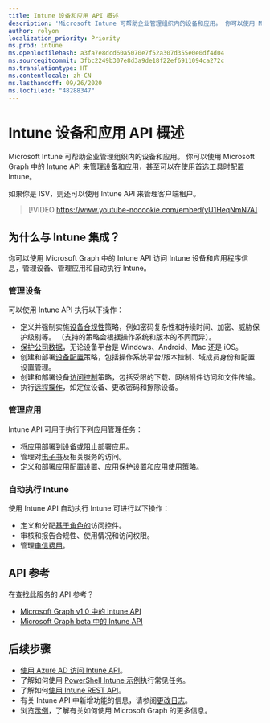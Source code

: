 ```yaml
---
title: Intune 设备和应用 API 概述
description: 'Microsoft Intune 可帮助企业管理组织内的设备和应用。 你可以使用 Microsoft Graph 中的 Intune API 来管理设备和应用，甚至可以在使用首选工具时配置 Intune。 '
author: rolyon
localization_priority: Priority
ms.prod: intune
ms.openlocfilehash: a3fa7e8dcd60a5070e7f52a307d355e0e0df4d04
ms.sourcegitcommit: 3fbc2249b307e8d3a9de18f22ef6911094ca272c
ms.translationtype: HT
ms.contentlocale: zh-CN
ms.lasthandoff: 09/26/2020
ms.locfileid: "48288347"
---
```

# <a name="intune-devices-and-apps-api-overview"></a>Intune 设备和应用 API 概述

Microsoft Intune 可帮助企业管理组织内的设备和应用。 你可以使用 Microsoft Graph 中的 Intune API 来管理设备和应用，甚至可以在使用首选工具时配置 Intune。 

如果你是 ISV，则还可以使用 Intune API 来管理客户端租户。

> [!VIDEO https://www.youtube-nocookie.com/embed/yU1HeqNmN7A]

## <a name="why-integrate-with-intune"></a>为什么与 Intune 集成？

你可以使用 Microsoft Graph 中的 Intune API 访问 Intune 设备和应用程序信息，管理设备、管理应用和自动执行 Intune。

### <a name="manage-devices"></a>管理设备

可以使用 Intune API 执行以下操作：

- 定义并强制实施[设备合规性](/graph/api/resources/intune-deviceconfig-devicecomplianceactionitem?view=graph-rest-1.0)策略，例如密码复杂性和持续时间、加密、威胁保护级别等。  （支持的策略会根据操作系统和版本的不同而异）。
- [保护公司数据](/graph/api/resources/intune-mam-windowsinformationprotectionpolicy?view=graph-rest-1.0)，无论设备平台是 Windows、Android、Mac 还是 iOS。
- 创建和部署[设备配置](/graph/api/resources/intune-deviceconfig-deviceconfiguration?view=graph-rest-1.0)策略，包括操作系统平台/版本控制、域成员身份和配置设置管理。
- 创建和部署设备[访问控制](/graph/api/resources/intune-onboarding-onpremisesconditionalaccesssettings?view=graph-rest-1.0)策略，包括受限的下载、网络附件访问和文件传输。
- 执行[远程操作](/graph/api/resources/intune-devices-manageddevice?view=graph-rest-1.0)，如定位设备、更改密码和擦除设备。

### <a name="manage-apps"></a>管理应用 

Intune API 可用于执行下列应用管理任务：

- [将应用部署到设备](/graph/api/resources/intune-apps-mobileapp?view=graph-rest-1.0)或阻止部署应用。
- 管理对[电子书](/graph/api/resources/intune-books-ebookinstallsummary?view=graph-rest-1.0)及相关服务的访问。
- 定义和部署应用配置设置、应用保护设置和应用使用策略。

### <a name="automate-intune"></a>自动执行 Intune

使用 Intune API 自动执行 Intune 可进行以下操作：

- 定义和分配[基于角色的](/graph/api/resources/intune-rbac-conceptual?view=graph-rest-1.0)访问控件。
- 审核和报告合规性、使用情况和访问权限。
- 管理[电信费用](/graph/api/resources/intune-tem-conceptual?view=graph-rest-1.0)。

## <a name="api-reference"></a>API 参考
在查找此服务的 API 参考？

- [Microsoft Graph v1.0 中的 Intune API](/graph/api/resources/intune-graph-overview?view=graph-rest-1.0)
- [Microsoft Graph beta 中的 Intune API](/graph/api/resources/intune-graph-overview?view=graph-rest-beta)

## <a name="next-steps"></a>后续步骤

- [使用 Azure AD 访问 Intune API](/intune/intune-graph-apis)。
- 了解如何使用 [PowerShell Intune 示例](https://github.com/microsoftgraph/powershell-intune-samples)执行常见任务。
- 了解如何[使用 Intune REST API](/graph/api/resources/intune-graph-overview?view=graph-rest-1.0)。
- 有关 Intune API 中新增功能的信息，请参阅[更改日志](changelog.md)。
- 浏览[示例](https://developer.microsoft.com/graph/graph/examples)，了解有关如何使用 Microsoft Graph 的更多信息。